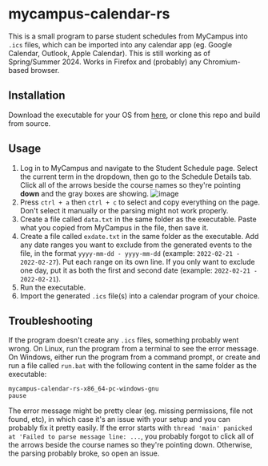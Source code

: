 # mycampus-calendar-rs

This is a small program to parse student schedules from MyCampus into `.ics` files, which can be imported into any calendar app (eg. Google Calendar, Outlook, Apple Calendar). This is still working as of Spring/Summer 2024. Works in Firefox and (probably) any Chromium-based browser.

## Installation

Download the executable for your OS from [here](https://github.com/object-Object/mycampus-calendar-rs/releases), or clone this repo and build from source.

## Usage

1. Log in to MyCampus and navigate to the Student Schedule page. Select the current term in the dropdown, then go to the Schedule Details tab. Click all of the arrows beside the course names so they're pointing **down** and the gray boxes are showing.
   ![image](https://github.com/user-attachments/assets/726c01bf-a761-4dd8-b554-dd677abbf98a)
2. Press `ctrl + a` then `ctrl + c` to select and copy everything on the page. Don't select it manually or the parsing might not work properly.
3. Create a file called `data.txt` in the same folder as the executable. Paste what you copied from MyCampus in the file, then save it.
4. Create a file called `exdate.txt` in the same folder as the executable. Add any date ranges you want to exclude from the generated events to the file, in the format `yyyy-mm-dd - yyyy-mm-dd` (example: `2022-02-21 - 2022-02-27`). Put each range on its own line. If you only want to exclude one day, put it as both the first and second date (example: `2022-02-21 - 2022-02-21`).
5. Run the executable.
6. Import the generated `.ics` file(s) into a calendar program of your choice.

## Troubleshooting

If the program doesn't create any `.ics` files, something probably went wrong. On Linux, run the program from a terminal to see the error message. On Windows, either run the program from a command prompt, or create and run a file called `run.bat` with the following content in the same folder as the executable:
```
mycampus-calendar-rs-x86_64-pc-windows-gnu
pause
```
The error message might be pretty clear (eg. missing permissions, file not found, etc), in which case it's an issue with your setup and you can probably fix it pretty easily. If the error starts with `thread 'main' panicked at 'Failed to parse message line: ...`, you probably forgot to click all of the arrows beside the course names so they're pointing down. Otherwise, the parsing probably broke, so open an issue.
